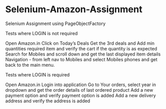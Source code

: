 # Selenium-Amazon-Assignment
Selenium Assignment using PageObjectFactory

Tests where LOGIN is not required

Open Amazon.in 
Click on Today’s Deals 
Get the 3rd deals and
Add min quantities required item and verify the cart if the quantity is as expected 
Search for Mobiles
and scroll down and get the last displayed item details
Navigation - from left nav to Mobiles and select Mobiles phones and get back to the main menu. 


Tests where LOGIN is required

Open Amazon.in
Login into application
Go to Your orders, select year in dropdown and get the order details of last ordered product
Add a new payment option and verify payment option is added 
Add a new delivery  address and verify the address is added
